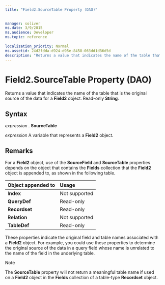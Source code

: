 ```yaml
---
title: "Field2.SourceTable Property (DAO)"
 
 
manager: soliver
ms.date: 3/9/2015
ms.audience: Developer
ms.topic: reference
  
localization_priority: Normal
ms.assetid: 24d2fdda-d924-d95e-8458-063dd1d36d5d
description: "Returns a value that indicates the name of the table that is the original source of the data for a Field2 object. Read-only String ."
---
```


# Field2.SourceTable Property (DAO)

Returns a value that indicates the name of the table that is the original source of the data for a **Field2** object. Read-only **String**. 
  
## Syntax

 *expression*  . **SourceTable**
  
 *expression*  A variable that represents a **Field2** object. 
  
## Remarks

For a **Field2** object, use of the **SourceField** and **SourceTable** properties depends on the object that contains the **Fields** collection that the **Field2** object is appended to, as shown in the following table. 
  
|**Object appended to**|**Usage**|
|:-----|:-----|
|**Index** <br/> |Not supported  <br/> |
|**QueryDef** <br/> |Read-only  <br/> |
|**Recordset** <br/> |Read-only  <br/> |
|**Relation** <br/> |Not supported  <br/> |
|**TableDef** <br/> |Read-only  <br/> |
   
These properties indicate the original field and table names associated with a **Field2** object. For example, you could use these properties to determine the original source of the data in a query field whose name is unrelated to the name of the field in the underlying table. 
  
> [!NOTE]
> The **SourceTable** property will not return a meaningful table name if used on a **Field2** object in the **Fields** collection of a table-type **Recordset** object. 
  

